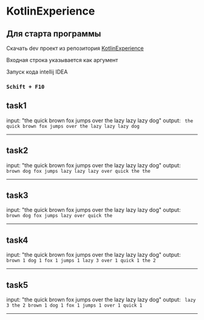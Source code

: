 # KotlinExperience

## Для старта программы

Скачать dev проект из репозитория [KotlinExperience](https://github.com/Gladkowi/KotlinExperience/tree/master/build)

Входная строка указывается как аргумент

Запуск кода intellij IDEA

### `Schift + F10`


## task1
input: "the quick brown fox jumps over the lazy lazy lazy dog"
output: 
`
the
quick
brown
fox
jumps
over
the
lazy
lazy
lazy
dog`

****


## task2
input: "the quick brown fox jumps over the lazy lazy lazy dog"
output:
`
brown
dog
fox
jumps
lazy
lazy
lazy
over
quick
the
the`
****


## task3
input: "the quick brown fox jumps over the lazy lazy lazy dog"
output:
`
brown
dog
fox
jumps
lazy
over
quick
the`
****


## task4
input: "the quick brown fox jumps over the lazy lazy lazy dog"
output:
`
brown 1
dog 1
fox 1
jumps 1
lazy 3
over 1
quick 1
the 2`
****

## task5
input: "the quick brown fox jumps over the lazy lazy lazy dog"
output:
`
lazy 3
the 2
brown 1
dog 1
fox 1
jumps 1
over 1
quick 1`
****
